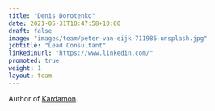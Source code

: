 ```yaml
---
title: "Denis Dorotenko"
date: 2021-05-31T10:47:58+10:00
draft: false
image: "images/team/peter-van-eijk-711986-unsplash.jpg"
jobtitle: "Lead Consultant"
linkedinurl: "https://www.linkedin.com/"
promoted: true
weight: 1
layout: team
---
```


Author of [Kardamon](https://docs.dorotenko.pro/).
